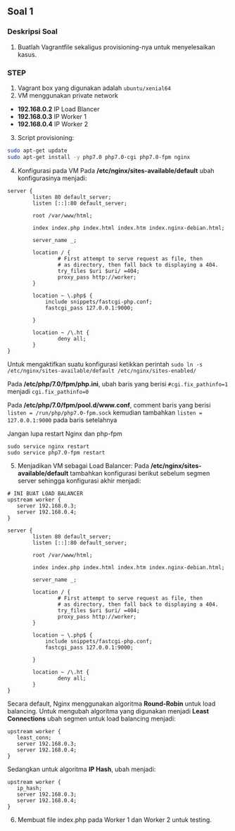 ## Soal 1

### Deskripsi Soal
1. Buatlah Vagrantfile sekaligus provisioning-nya untuk menyelesaikan kasus.

### STEP
1. Vagrant box yang digunakan adalah `ubuntu/xenial64`
2. VM menggunakan private network
- __192.168.0.2__ IP Load Blancer
- __192.168.0.3__ IP Worker 1
- __192.168.0.4__ IP Worker 2
3. Script provisioning:
```bash
sudo apt-get update
sudo apt-get install -y php7.0 php7.0-cgi php7.0-fpm nginx
```
4. Konfigurasi pada VM
Pada __/etc/nginx/sites-available/default__ ubah konfigurasinya menjadi:
```
server {
        listen 80 default_server;
        listen [::]:80 default_server;

        root /var/www/html;

        index index.php index.html index.htm index.nginx-debian.html;

        server_name _;

        location / {
                # First attempt to serve request as file, then
                # as directory, then fall back to displaying a 404.
                try_files $uri $uri/ =404;
                proxy_pass http://worker;
        }

        location ~ \.php$ {
            include snippets/fastcgi-php.conf;
            fastcgi_pass 127.0.0.1:9000;

        }

        location ~ /\.ht {
                deny all;
        }
}
```
Untuk mengaktifkan suatu konfigurasi ketikkan perintah `sudo ln -s /etc/nginx/sites-available/default /etc/nginx/sites-enabled/`

Pada __/etc/php/7.0/fpm/php.ini__, ubah baris yang berisi `#cgi.fix_pathinfo=1` menjadi `cgi.fix_pathinfo=0`

Pada __/etc/php/7.0/fpm/pool.d/www.conf__, comment baris yang berisi `listen = /run/php/php7.0-fpm.sock` kemudian tambahkan `listen = 127.0.0.1:9000` pada baris setelahnya

Jangan lupa restart Nginx dan php-fpm
```
sudo service nginx restart
sudo service php7.0-fpm restart
```

5. Menjadikan VM sebagai Load Balancer:
Pada __/etc/nginx/sites-available/default__ tambahkan konfigurasi berikut sebelum segmen server sehingga konfigurasi akhir menjadi:
```
# INI BUAT LOAD BALANCER
upstream worker {
   server 192.168.0.3;
   server 192.168.0.4;
}

server {
        listen 80 default_server;
        listen [::]:80 default_server;

        root /var/www/html;

        index index.php index.html index.htm index.nginx-debian.html;

        server_name _;

        location / {
                # First attempt to serve request as file, then
                # as directory, then fall back to displaying a 404.
                try_files $uri $uri/ =404;
                proxy_pass http://worker;
        }

        location ~ \.php$ {
            include snippets/fastcgi-php.conf;
            fastcgi_pass 127.0.0.1:9000;

        }

        location ~ /\.ht {
                deny all;
        }
}
```
Secara default, Nginx menggunakan algoritma __Round-Robin__ untuk load balancing. Untuk mengubah algoritma yang digunakan menjadi __Least Connections__ ubah segmen untuk load balancing menjadi:
```
upstream worker {
   least_conn;
   server 192.168.0.3;
   server 192.168.0.4;
}
```
Sedangkan untuk algoritma __IP Hash__, ubah menjadi:
```
upstream worker {
   ip_hash;
   server 192.168.0.3;
   server 192.168.0.4;
}
```
6. Membuat file index.php pada Worker 1 dan Worker 2 untuk testing.